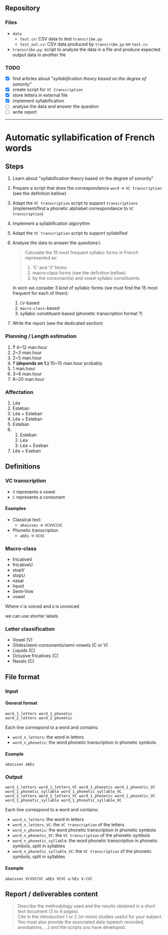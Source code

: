 ## Repository
### Files
* `data`
  * `test.cv`: CSV data to test `transcribe.py`
  * `test_out.cv`: CSV data produced by `transcribe.py` on `test.cv`
* `transcribe.py`: script to analyze the data in a file and produce expected output data in another file

### TODO
* [x] find articles about *"syllabification theory based on the degree of sonority"*
* [x] create script for `VC transcription`
* [x] store letters in external file
* [x] implement syllabification
* [ ] analyse the data and answer the question
* [ ] write report

------
# Automatic syllabification of French words
## Steps
1. Learn about "syllabification theory based on the degree of sonority"
2. Prepare a script that does the correspondance `word` -> `VC transcription` (see the definition bellow)
3. Adapt the `VC transcription` script to support `transcriptions` (implement/find a phonetic alphabet correspondance to `VC transcription`)
4. Implement a syllabification algorythm
5. Adapt the `VC transcription` script to support syllabified
6. Analyse the data to answer the questions:\
   > Calculate the 15 most frequent syllabic forms in French represented as:
   > 1. ‘C’ and ‘V’ forms
   > 2. macro‐class forms (see the definition bellow)
   > 3. by the consonant(s) and vowel syllabic constituents
   
   In wich we consider 3 kind of syllabic forms (we must find the 15 most frequent for each of them):
    1. `CV`-based
    2. `macro-class`-based
    3. syllabic constituant-based (phonetic transcription format ?)
7. Write the report (see the dedicated section)

### Planning / Length estimation
1. **?** 4~12 man.hour
2. 2~3 man.hour
3. 2~5 man.hour
4. **? (depends on 1.)** 10~15 man.hour probably
5. 1 man.hour
6. 3~6 man.hour
7. 8~20 man.hour

### Affectation
1. Léa
2. Esteban
3. Léa + Esteban
4. Léa + Esteban
5. Esteban
6.
    1. Esteban
    2. Léa
    3. Léa + Eseban
7. Léa + Eseban

## Definitions
### VC transcription
* `V` represents a vowel 
* `C` represents a consonant

#### Examples
* Classical text:
    * `abaisses` -> `VCVVCCVC`
* Phonetic transcription
    * `abEs` -> `VCVC`

### Macro‐class
* fricativeV
* fricativeU
* stopV
* stopU
* nasal
* liquid
* Semi‐Vow
* vowel

Where `V` is voiced and `U` is unvoiced

we can use shorter labels

### Letter classification
* Vowel (V)
* Glides/semi-consonants/semi-vowels (C or V)
* Liquids (C)
* Oclusive fricatives (C)
* Nasals (C)

## File format
### Input
#### General format
```text
word_1_letters word_1_phonetic
word_2_letters word_2_phonetic
```

Each line correspond to a word and contains:
* `word_n_letters`: the word in letters
* `word_n_phonetic`: the word phonetic transcription in phonetic symbols

#### Example
```text
abaisses abEs
```

### Output
```text
word_1_letters word_1_letters_VC word_1_phonetic word_1_phonetic_VC word_1_phonetic_syllable word_1_phonetic_syllable_VC
word_2_letters word_2_letters_VC word_1_phonetic word_1_phonetic_VC word_1_phonetic_syllable word_1_phonetic_syllable_VC
```

Each line correspond to a word and contains:
* `word_n_letters`: the word in letters
* `word_n_letters_VC`: the `VC transcription` of the letters
* `word_n_phonetic`: the word phonetic transcription in phonetic symbols
* `word_n_phonetic_VC`: the `VC transcription` of the phonetic symbols
* `word_n_phonetic_syllable`: the word phonetic transcription in phonetic symbols, split in syllables
* `word_n_phonetic_syllable_VC`: the `VC transcription` of the phonetic symbols, split in syllables

#### Example
```text
abaisses VCVVCCVC abEs VCVC a-bEs V-CVC
```

## Report / deliverables content
> Describe the methodology used and the results obtained in a short text document (3 to 4 pages).\
> Cite in the introduction 1 or 2 (or more) studies useful for your subject.\
> You must also provide the associated data (speech recorded, annotations, ...) and the scripts you have developed. 
